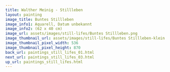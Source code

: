 ```yaml
---
title: Walther Meinig - Stillleben
layout: painting
image_title: Buntes Stillleben 
image_info1: Aquarell, Datum unbekannt
image_info2: (62 x 40 cm)
image_url: assets/images/still-lifes/Buntes Stillleben.png
image_thumbnail_url: assets/images/still-lifes/Buntes Stillleben-klein.png
image_thumbnail_pixel_width: 536
image_thumbnail_pixel_height: 870
back_url: paintings_still_lifes_01.html
next_url: paintings_still_lifes_03.html
up_url: paintings_still_lifes.html
---
```

